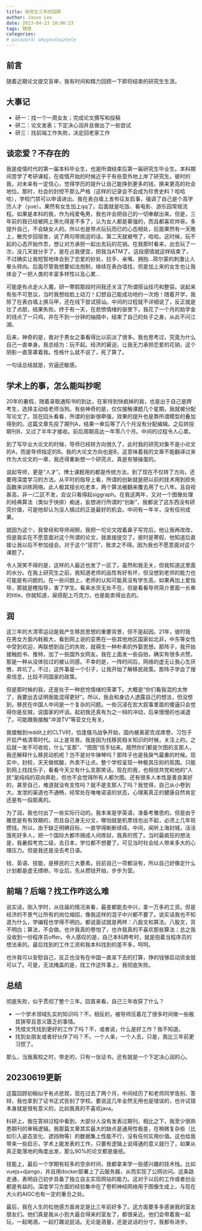 ```yaml
---
title: 研究生三年的回顾
author: Jason Lee
date: 2023-04-23 10:06:23
tags: 随想
categories: 
# password: whyyoutouzhele
---
```


## 前言

随着近期论文提交盲审，我有时间和精力回顾一下即将结束的研究生生涯。

## 大事记

- 研一：找一个一周女友；完成论文撰写和投稿
- 研二：论文发表；下定决心润并且做出了一些尝试
- 研三：找前端工作失败，决定回老家工作

## 谈恋爱？不存在的

我是疫情时代的第一届本科毕业生，也是所谓结束后第一届研究生毕业生。本科期间苦学了考研课程，在疫情开始的时候近乎于有些意外地上岸了研究生。彼时的我，对未来有一定信心，觉得学历的提升让自己能挣到更多的钱，换来更高的社会地位。那时，社会的封控不那么严格（这样的记录会不会成为珍贵史料？哈哈哈），学校门禁可以申请进出。我在表白墙上发布征友启事，强调了自己是个高学历人才（yue）。果然有女生加上qq了。后面就是吃饭、看电影、游乐园常规流程。如果是本科的我，作为纯爱龟男，我也许会把自己的一切奉献出来。但是，三年前的我已经被网上黑化得差不多了，认为女人都是慕强的，而且都喜欢帅哥。多提升自己，不会缺女人的。所以也是带点玩玩而已的心态相处，后面果然有一天晚上，散完步回宿舍，说了两句带挑逗的话，第二天就被甩了，哈哈。这时候，玩不起的心态开始作祟，想让对方承担一起出去玩的花销。在我那时看来，出去玩了一次，没几天就分手了，是在占我便宜，把我当ATM了。这段感情就这样结束了，不过确实让我短暂地体会到了恋爱的妙处，拉手、亲嘴、拥抱...荷尔蒙的刺激让人晕头转向。后面尽管我想要如法炮制，继续在表白墙找，但是加上来的女生也让我体会了一把人类的丰富多样性以及心累...

可能是有点走火入魔，研一寒假那段时间我还关注了所谓搭讪技巧和整容。说起来有些不可思议，当时我想给脸上动刀！幻想自己能成功地约一次炮！随着开学，我除了在表白墙上换马甲，还在线下尝试搭讪。中间的过程就不详细说了，反正就是壮了点胆，结果失败。终于有一天，在悲愤情绪的驱使下，我花了一个月的助学金的钱点了一只鸡，并在不到一分钟的抽插中，结束了自己的处子之身。从此不问江湖。

后来，神奇的是，我对于男女之事看得比以前淡了很多。我也思考过，究竟为什么自己一直单身。我总结为：玩不起。经济的窘迫，让我无力承担恋爱的花销，这个阴影一直笼罩着我。性格什么就不说了，死了算了。

一句话总结就是，穷逼还敏感。

## 学术上的事，怎么能叫抄呢

20年的暑假，随着录取通知书的到达，在家待到快疯掉的我，也是出于自己是跨考生，选择主动给老师当狗。有些神奇的是，仅仅接触课题几个星期，我就被分配写论文了。现在回头看看，所谓的创新很牵强，效果的提升也是靠所谓模型的叠加得到的。这篇文章先投了期刊A，结果一审后等了八个月没有分配编辑。之后转投期刊B，又过了半年才接收。前后周期高达一年零八个月。中间的过程令人心累。

到了写毕业大论文的时候，导师已经转方向很久了，此时我的研究对象不是小论文的A，而是导师指定的B。我的大论文方向也是B，这意味着我的文章不能翻译过来作为大论文的一章，我还得重新想一个研究点，真是有够操蛋的。

说起导师，更是“人才”。博士课题用的都是传统方法，到了现在不仅转了方向，还要用深度学习的方法。从平时的指导上看，所谓的创新就是把以前的技术用到损失函数来训练网络。此人极其擅长吃老本，两个算法被翻来覆去用了七八年。且自视甚高，非一/二区不发，会议只看得起siggraph。在我这两年，又对一个图像处理的经典算法（类似于快排）痴迷，妄想进行所谓的“创新”，我都说了这东西没有研究价值，可是他却认为没人搞过的正是最好的机会。中间有一年半，没有任何成果。

就因为这个，我曾经和导师闹掰。我把一坨论文捏着鼻子写完后，他让我再改改，但是我实在不愿意面对这个所谓的论文，就直接提交了。彼时是寒假，他知道后直接让我以后不参加组会。对于这个“惩罚”，我求之不得。因为我也不愿意面对这个课题了。

令人哭笑不得的是，这样的人最近也发了一区了。虽然和我无关，但我知道这里面的水分。在我上研究生之前，我知道老师的品性有好有坏，但没想到老师的能力也可能是有问题的。在一些问题上，老师的认知可能真没有学生高，如果再加上爱指导，那就是瞎指导，害了学生。看来水货无处不在，但是看看导师简介里面一长串的title，你就知道，屎搭配上巧克力，也是能卖得出去的。

## 润

这三年的大清零运动是我产生移民思想的重要背景，但不是起因。21年，彼时我在男女方面内耗极大，看到网上说的亚男在一些其他地区国家如北非，中东等女性中受到欢迎，再联想到自己的失败，就萌生一种朴素的外娶思想。那阵子，我开始接触脸书、推特，加了一些国外女网友。我在上面发一些自拍，确实有很多点赞。那是一种从没体验过的被认同感。不幸的是，一阵时间后，网络的虚无让我心生厌倦，弃坑了。不过，这件事是一个引子，让我开始了解移民政策。那阵子学会了搜索信息，比较不同国家的政策。

但是那时候的我，还是处于一种悲怆情绪的笼罩下。大概是“你们看我混的太惨了，我要出去证明我能混得更好”。所以，我会和身边人透露自己的想法，但没想到，移民在中国人中间是一个复杂的问题。一些沉浸在宏大叙事里面的傻逼只会觉得你是反贼，说国家的坏话。起初我还真有为之一辩的冲动，后来慢慢的也减退了。可能跟我接触“冲浪TV”等亚文化有关。

我接触到reddit上的CLTV时，恰逢俄乌战争开始，国内被奥密克戎席卷，习包子开启严格清零时代。以上是背景。我是因为找移民相关知识的时候，关注上的。之后就一发不可收拾，什么“支那”、“图图”信手拈来。既然你们都是欠图的支那人，我还解释什么移民动机呢？岂不是对牛弹琴吗？那阵子也是我戾气最重的时候。现实中，封校，天天做核酸，外卖不让点。整个学校呈现一种极其压抑的氛围。只能到网上找找乐子，看看今天又有什么支那笑话。现在的我，也相信共党和他的“人民”是纯纯的双向奔赴，但也不会觉得所有人都欠图。还有很多人本性是善良美好的，甚至自己，难道就没有支性吗？就不是支那人了吗？我觉得，自己从小卷到大，发泄的渠道也不通畅，经常处在唯唯诺诺的状态，心理离真正的健康自然肯定还是有一段距离的。

为了润，我也付出了一些实际行动的。我本来是学英语，准备考雅思的。但是由于雅思是有有效期的，而且自己身无分文，哪怕就是机票钱也出不起，必须上几年班攒钱。所以，由于缺乏明确目标，一直学得断断续续。中间，闻听上海封城，活活饿死好多人，把一个国际大都市搞成人间炼狱，我真的慌了。当时最疯狂的想法是，我暑假考完二级，去日本，学位都不想要了。可见当时社会给人带来多大的心理压力。但是我还是没去考日语。

钱、英语、技能，是移民的三大要素。目前自己一项都没有，所以自己好像定什么计划都是虚无缥缈。毕业后，先从攒钱开始，步步为营。

## 前端？后端？找工作咋这么难

说实话，刚入学时，从往届的情况来看，最差都能去中兴，拿一万多的工资。但是经济的不景气让所有的岗位缩招，像我这样的混子中兴都不要了。说实话我也不知道为什么，学编程也学得不明白。都说面试就是两样：八股文和算法。八股文，背不明白；算法，不会做。也许我真的卷怕了，也许我真的不喜欢那些算法；总之我没收到一份程序员offer。令人感叹的是，自己本科跨考时，就是抱着当程序员的想法来的。最后找到的工作工资和我本科找到的差不多，呵呵。

也许我可以安慰自己，反正也没有在中国一直呆下去的打算，挣的钱够启动资金就可以了。可是，无法掩盖的是，找工作这件事上，我彻底失败。

## 总结

彻底失败，似乎贯彻了整个三年。回首来看，自己三年收获了什么？

- 一个学术领域扎实的知识吗？不，相反的，被导师压着花了很多时间做一些极其狭窄且意义匮乏的事情。
- 凭借文凭找到更好的工作了吗？不，或者说，什么是好工作？我不知道。
- 找到女朋友或者好伙伴了吗？不，一个人来，一个人去，只是，我比三年前更习惯了。

那么，当我离校之时，带走的，只有一张证书。还有就是一个下定决心润的心。

## 20230619更新

这篇回顾初稿似乎有点悲观，现在过去了两个月，中间经历了和老师同学告别、答辩，我也拿到了证书正式告别了学校。要说这几年全然无用也是错误的，也许试错本身就是很有意义的，比如我真的不喜欢java。

科研上，我在答辩过程中看到，大部分人没有发表过期刊，相比之下，我至少很熟悉期刊的审稿逻辑。我那篇文章其实最大的缺点是通用性极差，在稍微复杂些（比如引入姿态变化、遮挡物等）的数据集上性能不行，没有任何实用价值。这也给我带来一些启示，学术上能发表的工作，只要有逻辑上说得通的意义就行了，如果从真正能落地的角度出发，那么90%的论文都是废纸。

技能上，最后一个学期有较多的空余时间，我都拿来学一些感兴趣的技术栈。比如vuejs+django，并且用docker部署上了云服务器，从而实现了公网访问。这条路走通，表明自己初步具备了独立自主实现网站的能力。这对于以后的工作或者创业都是有益的。深度学习方面的经验集中在了卷积神经网络用于图像生成上，与现在大火的AIGC也有一定的重合之处。

最后，我在人生的松弛感方面肯定是比三年前好多了。这方面要多多感谢我的室友朋友们。他们真是我从小到大最合得来的室友了，都很亲近。他们会带着我一起玩，一起喝酒，一起打趣说屁话。无论是酒量，还是说话的分寸，我都有进步。

